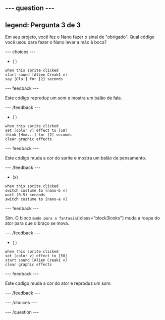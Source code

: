 
--- question ---
---
legend: Pergunta 3 de 3
---

Em seu projeto, você fez o Nano fazer o sinal de "obrigado". Qual código você usou para fazer o Nano levar a mão à boca?

--- choices ---

- ( )
```blocks3
when this sprite clicked
start sound [Alien Creak1 v]
say [Olá!] for [2] seconds 
```

  --- feedback ---

Este código reproduz um som e mostra um balão de fala.

  --- /feedback ---

- ( )
```blocks3
when this sprite clicked
set [color v] effect to [50] 
think [Hmm...] for [2] seconds 
clear graphic effects 
```

  --- feedback ---

Este código muda a cor do sprite e mostra um balão de pensamento.

  --- /feedback ---

- (x)
```blocks3
when this sprite clicked
switch costume to [nano-b v] 
wait (0.5) seconds
switch costume to [nano-a v]
```

  --- feedback ---

Sim. O bloco `mude para a fantasia`{:class="block3looks"} muda a roupa do ator para que o braço se mova.

  --- /feedback ---

- ( )
```blocks3
when this sprite clicked
set [color v] effect to [50]
start sound [Alien Creak1 v] 
clear graphic effects 
```

  --- feedback ---

Este código muda a cor do ator e reproduz um som.

  --- /feedback ---

--- /choices ---

--- /question ---
